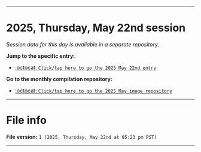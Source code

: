 
***

# 2025, Thursday, May 22nd session

_Session data for this day is available in a separate repository._

**Jump to the specific entry:**

- [:octocat: `Click/tap here to go the 2025 May 22nd entry`](https://github.com/seanpm2001/SeansLifeArchive_Images_MotorWorld_CarFactory_Y2025_V5/tree/SeansLifeArchive_Images_MotorWorld_CarFactory_Y2025_V5_Main-dev/2025/05_May/22/)

**Go to the monthly compilation repository:**

- [:octocat: `Click/tap here to go the 2025 May image repository`](https://github.com/seanpm2001/SeansLifeArchive_Images_MotorWorld_CarFactory_Y2025_V5/)

***

# File info

**File version:** `1 (2025, Thursday, May 22nd at 05:23 pm PST)`

***
